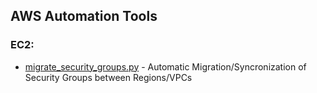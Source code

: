 ## AWS Automation Tools

### EC2:
* [migrate_security_groups.py](EC2/migrate_security_groups.py) - Automatic Migration/Syncronization of Security Groups between Regions/VPCs
